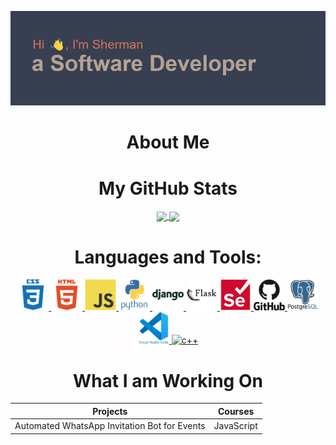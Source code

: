 ![MasterHead](https://github.com/ShermsRL/ShermsRL/blob/main/header.png)

<!--- About Me --->
<h1 align="center">About Me</h1>



<!--- GitHub Stats --->
<h1 align="center">My GitHub Stats</h1>
<div align="center">
<a href="https://github.com/ShermsRL/100_Days_of_Python">
  <img height=200 align="center" src="https://github-readme-stats.vercel.app/api?username=ShermsRL&theme=calm" />
</a>
<a href="https://github.com/ShermsRL/javascriptCourse">
  <img height=200 align="center" src="https://github-readme-stats.vercel.app/api/top-langs?username=ShermsRL&layout=compact&langs_count=8&card_width=320&theme=calm" />
</a>
</div>

<!--- Language and Tools --->
<h1 align="center">Languages and Tools:</h1>
<div align="center">
  <a href="https://github.com/devicons/devicon/tree/master/icons"> <img src="https://github.com/devicons/devicon/blob/master/icons/css3/css3-plain-wordmark.svg" alt="css3" width="50" height="50"/> </a>
  <a href="https://github.com/devicons/devicon/tree/master/icons"> <img src="https://github.com/devicons/devicon/blob/master/icons/html5/html5-plain-wordmark.svg" alt="html" width="50" height="50"/> </a>
  <a href="https://github.com/devicons/devicon/tree/master/icons"> <img src="https://github.com/devicons/devicon/blob/master/icons/javascript/javascript-original.svg" alt="javascript" width="50" height="50"/> </a>
  <a href="https://github.com/devicons/devicon/tree/master/icons"> <img src="https://github.com/devicons/devicon/blob/master/icons/python/python-original-wordmark.svg" alt="python" width="50" height="50"/> </a>
  <a href="https://github.com/devicons/devicon/tree/master/icons"> <img src="https://github.com/devicons/devicon/blob/master/icons/django/django-plain-wordmark.svg" alt="django" width="50" height="50"/> </a>
  <a href="https://github.com/devicons/devicon/tree/master/icons"> <img src="https://github.com/devicons/devicon/blob/master/icons/flask/flask-original-wordmark.svg" alt="flask" width="50" height="50"/> </a>
  <a href="https://github.com/devicons/devicon/tree/master/icons"> <img src="https://github.com/devicons/devicon/blob/master/icons/selenium/selenium-original.svg" alt="selenium" width="50" height="50"/> </a>
  <a href="https://github.com/devicons/devicon/tree/master/icons"> <img src="https://github.com/devicons/devicon/blob/master/icons/github/github-original-wordmark.svg" alt="github" width="50" height="50"/> </a>
  <a href="https://github.com/devicons/devicon/tree/master/icons"> <img src="https://github.com/devicons/devicon/blob/master/icons/postgresql/postgresql-original-wordmark.svg" alt="postgresql" width="50" height="50"/> </a>
  <a href="https://github.com/devicons/devicon/tree/master/icons"> <img src="https://github.com/devicons/devicon/blob/master/icons/vscode/vscode-original-wordmark.svg" alt="vscode" width="50" height="50"/> </a>
  <a href="https://github.com/devicons/devicon/tree/master/icons"> <img src="https://cdn-icons-png.flaticon.com/512/6132/6132222.png" alt="c++" width="50" height="50"/> </a>
</div>

<!--- Working on --->
<h1 align="center">What I am Working On</h1>
<div align="center">
  
  | Projects  | Courses |
  | ------------- | ------------- |
  | Automated WhatsApp Invitation Bot for Events  | JavaScript |
  
</div>





<!---
ShermsRL/ShermsRL is a ✨ special ✨ repository because its `README.md` (this file) appears on your GitHub profile.
You can click the Preview link to take a look at your changes.
--->

